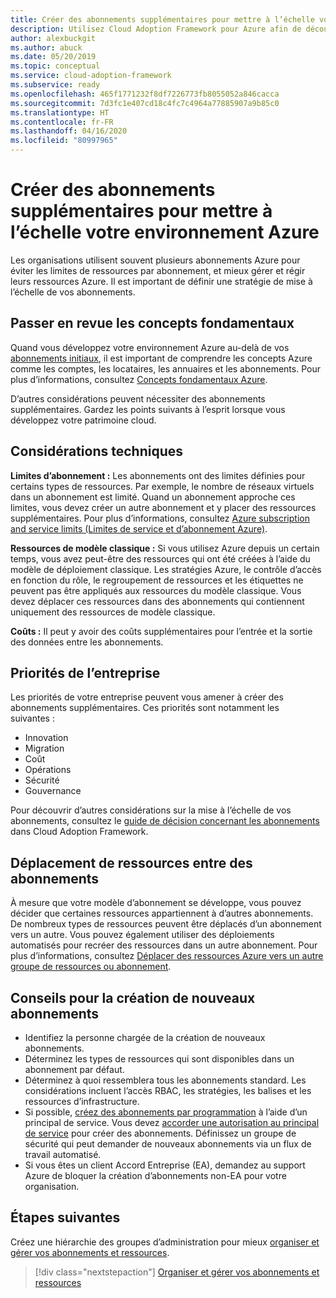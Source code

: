 ```yaml
---
title: Créer des abonnements supplémentaires pour mettre à l’échelle votre environnement Azure
description: Utilisez Cloud Adoption Framework pour Azure afin de découvrir comment développer une stratégie de mise à l’échelle de votre environnement avec plusieurs abonnements Azure.
author: alexbuckgit
ms.author: abuck
ms.date: 05/20/2019
ms.topic: conceptual
ms.service: cloud-adoption-framework
ms.subservice: ready
ms.openlocfilehash: 465f1771232f8df7226773fb8055052a846cacca
ms.sourcegitcommit: 7d3fc1e407cd18c4fc7c4964a77885907a9b85c0
ms.translationtype: HT
ms.contentlocale: fr-FR
ms.lasthandoff: 04/16/2020
ms.locfileid: "80997965"
---
```

# <a name="create-additional-subscriptions-to-scale-your-azure-environment"></a>Créer des abonnements supplémentaires pour mettre à l’échelle votre environnement Azure

Les organisations utilisent souvent plusieurs abonnements Azure pour éviter les limites de ressources par abonnement, et mieux gérer et régir leurs ressources Azure. Il est important de définir une stratégie de mise à l’échelle de vos abonnements.

## <a name="review-fundamental-concepts"></a>Passer en revue les concepts fondamentaux

Quand vous développez votre environnement Azure au-delà de vos [abonnements initiaux](./initial-subscriptions.md), il est important de comprendre les concepts Azure comme les comptes, les locataires, les annuaires et les abonnements. Pour plus d’informations, consultez [Concepts fondamentaux Azure](../considerations/fundamental-concepts.md).

D’autres considérations peuvent nécessiter des abonnements supplémentaires. Gardez les points suivants à l’esprit lorsque vous développez votre patrimoine cloud.

## <a name="technical-considerations"></a>Considérations techniques

**Limites d’abonnement :** Les abonnements ont des limites définies pour certains types de ressources. Par exemple, le nombre de réseaux virtuels dans un abonnement est limité. Quand un abonnement approche ces limites, vous devez créer un autre abonnement et y placer des ressources supplémentaires. Pour plus d’informations, consultez [Azure subscription and service limits (Limites de service et d’abonnement Azure)](https://docs.microsoft.com/azure/azure-resource-manager/management/azure-subscription-service-limits#general-limits).

**Ressources de modèle classique :** Si vous utilisez Azure depuis un certain temps, vous avez peut-être des ressources qui ont été créées à l’aide du modèle de déploiement classique. Les stratégies Azure, le contrôle d’accès en fonction du rôle, le regroupement de ressources et les étiquettes ne peuvent pas être appliqués aux ressources du modèle classique. Vous devez déplacer ces ressources dans des abonnements qui contiennent uniquement des ressources de modèle classique.

**Coûts :** Il peut y avoir des coûts supplémentaires pour l’entrée et la sortie des données entre les abonnements.

## <a name="business-priorities"></a>Priorités de l’entreprise

Les priorités de votre entreprise peuvent vous amener à créer des abonnements supplémentaires. Ces priorités sont notamment les suivantes :

- Innovation
- Migration
- Coût
- Opérations
- Sécurité
- Gouvernance

Pour découvrir d’autres considérations sur la mise à l’échelle de vos abonnements, consultez le [guide de décision concernant les abonnements](../../decision-guides/subscriptions/index.md) dans Cloud Adoption Framework.

## <a name="moving-resources-between-subscriptions"></a>Déplacement de ressources entre des abonnements

À mesure que votre modèle d’abonnement se développe, vous pouvez décider que certaines ressources appartiennent à d’autres abonnements. De nombreux types de ressources peuvent être déplacés d’un abonnement vers un autre. Vous pouvez également utiliser des déploiements automatisés pour recréer des ressources dans un autre abonnement. Pour plus d’informations, consultez [Déplacer des ressources Azure vers un autre groupe de ressources ou abonnement](https://docs.microsoft.com/azure/azure-resource-manager/management/move-resource-group-and-subscription).

## <a name="tips-for-creating-new-subscriptions"></a>Conseils pour la création de nouveaux abonnements

- Identifiez la personne chargée de la création de nouveaux abonnements.
- Déterminez les types de ressources qui sont disponibles dans un abonnement par défaut.
- Déterminez à quoi ressemblera tous les abonnements standard. Les considérations incluent l’accès RBAC, les stratégies, les balises et les ressources d’infrastructure.
- Si possible, [créez des abonnements par programmation](https://docs.microsoft.com/azure/azure-resource-manager/management/programmatically-create-subscription) à l’aide d’un principal de service. Vous devez [accorder une autorisation au principal de service](https://docs.microsoft.com/azure/azure-resource-manager/grant-access-to-create-subscription) pour créer des abonnements. Définissez un groupe de sécurité qui peut demander de nouveaux abonnements via un flux de travail automatisé.
- Si vous êtes un client Accord Entreprise (EA), demandez au support Azure de bloquer la création d’abonnements non-EA pour votre organisation.

## <a name="next-steps"></a>Étapes suivantes

Créez une hiérarchie des groupes d’administration pour mieux [organiser et gérer vos abonnements et ressources](./organize-subscriptions.md).

> [!div class="nextstepaction"]
> [Organiser et gérer vos abonnements et ressources](./organize-subscriptions.md)

